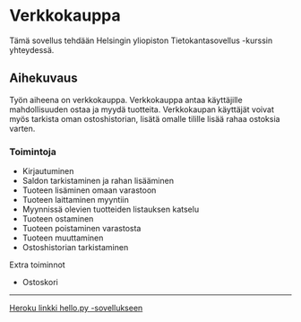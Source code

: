 # Verkkokauppa 
Tämä sovellus tehdään Helsingin yliopiston Tietokantasovellus -kurssin yhteydessä. 
## Aihekuvaus 
Työn aiheena on verkkokauppa. Verkkokauppa antaa käyttäjille mahdollisuuden ostaa ja myydä tuotteita. Verkkokaupan käyttäjät voivat myös tarkista oman ostoshistorian, lisätä omalle tilille lisää rahaa ostoksia varten. 
### Toimintoja
* Kirjautuminen  
* Saldon tarkistaminen ja rahan lisääminen  
* Tuoteen lisäminen omaan varastoon
* Tuoteen laittaminen myyntiin
* Myynnissä olevien tuotteiden listauksen katselu
* Tuoteen ostaminen
* Tuoteen poistaminen varastosta
* Tuoteen muuttaminen
* Ostoshistorian tarkistaminen  
  
Extra toiminnot  
* Ostoskori  

-------------------------------  
[Heroku linkki hello.py -sovellukseen](https://pacific-springs-85242.herokuapp.com/demo)
